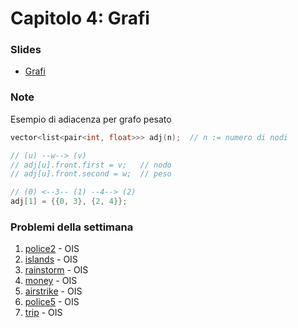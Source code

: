 # Capitolo 4: Grafi

### Slides

- [Grafi](http://disi.unitn.it/~montreso/asd/slides/09-grafi.pdf "Montresor")



### Note

Esempio di adiacenza per grafo pesato
```c++
vector<list<pair<int, float>>> adj(n);  // n := numero di nodi

// (u) --w--> (v)
// adj[u].front.first = v;   // nodo
// adj[u].front.second = w;  // peso

// (0) <--3-- (1) --4--> (2)
adj[1] = {{0, 3}, {2, 4}};
```


### Problemi della settimana

1. [police2](https://training.olinfo.it/#/task/ois_police2/statement "oii") - OIS
2. [islands](https://training.olinfo.it/#/task/ois_islands/statement "oii") - OIS
3. [rainstorm](https://training.olinfo.it/#/task/ois_rainstorm/statement "oii") - OIS
4. [money](https://training.olinfo.it/#/task/ois_money/statement "oii") - OIS
5. [airstrike](https://training.olinfo.it/#/task/ois_airstrike/statement "oii") - OIS
6. [police5](https://training.olinfo.it/#/task/ois_police5/statement "oii") - OIS
7. [trip](https://training.olinfo.it/#/task/ois_trip/statement "oii") - OIS
